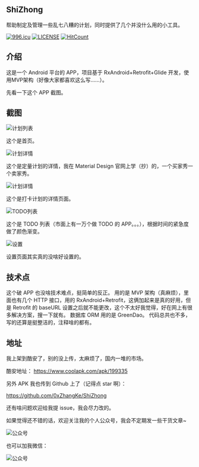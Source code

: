 ## ShiZhong
帮助制定及管理一些乱七八糟的计划，同时提供了几个并没什么用的小工具。

[![996.icu](https://img.shields.io/badge/link-996.icu-red.svg)](https://996.icu) [![LICENSE](https://img.shields.io/badge/license-NPL%20(The%20996%20Prohibited%20License)-blue.svg)](https://github.com/996icu/996.ICU/blob/master/LICENSE) [![HitCount](http://hits.dwyl.io/0xZhangKe/ShiZhong.svg)](http://hits.dwyl.io/0xZhangKe/ShiZhong)

## 介绍
这是一个 Android 平台的 APP，项目基于 RxAndroid+Retrofit+Glide 开发，使用MVP架构（好像大家都喜欢这么写......）。


先看一下这个 APP 截图。
## 截图

![计划列表](screenshots/show_plan.jpg)

这个是首页。


![计划详情](screenshots/ration_plan_detail.jpg)

这个是定量计划的详情，我在 Material Design 官网上学（抄）的，一个买家秀一个卖家秀。


![计划详情](screenshots/clock_plan_detail.jpg)

这个是打卡计划的详情页面。


![TODO列表](screenshots/show_todo.jpg)

这个是 TODO 列表（市面上有一万个做 TODO 的 APP。。。），根据时间的紧急度做了颜色渐变。


![设置](screenshots/setting.jpg)

设置页面其实真的没啥好设置的。

## 技术点
这个破 APP 也没啥技术难点，挺简单的反正。 
用的是 MVP 架构（真麻烦），里面也有几个 HTTP 接口，用的 RxAndroid+Retrofit，这俩加起来是真的好用，但是 Retrofit 的 baseURL 设置之后就不能更改，这个不太好我觉得，好在网上有很多解决方案，搜一下就有。
数据库 ORM 用的是 GreenDao。
代码总共也不多，写的还算是挺整洁的，注释啥的都有。

## 地址
我上架到酷安了，别的没上传，太麻烦了，国内一堆的市场。

酷安地址：
https://www.coolapk.com/apk/199335


另外 APK 我也传到 Github 上了（记得点 star 啊）：

https://github.com/0xZhangKe/ShiZhong

还有啥问题欢迎给我提 issue，我会尽力改的。

如果觉得还不错的话，欢迎关注我的个人公众号，我会不定期发一些干货文章~

![公众号](screenshots/qrcode_for_gsubscription.jpg)

也可以加我微信：

![公众号](screenshots/qrcode_for_account.jpg)
